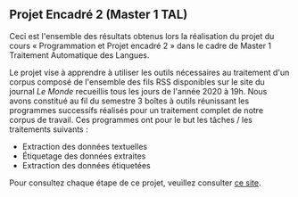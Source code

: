 ## Projet Encadré 2 (Master 1 TAL)

Ceci est l'ensemble des résultats obtenus lors la réalisation du projet du cours « Programmation et Projet encadré 2 » dans le cadre de Master 1 Traitement Automatique des Langues.

Le projet vise à apprendre à utiliser les outils nécessaires au traitement d'un corpus composé de l'ensemble des fils RSS disponibles sur le site du journal *Le Monde* recueillis tous les jours de l'année 2020 à 19h. Nous avons constitué au fil du semestre 3 boîtes à outils réunissant les programmes successifs réalisés pour un traitement complet de notre corpus de travail. Ces programmes ont pour le but les tâches / les traitements suivants :

- Extraction des données textuelles
- Étiquetage des données extraites
- Extraction des données étiquetées

Pour consultez chaque étape de ce projet, veuillez consulter [ce site](http://www.tal.univ-paris3.fr/plurital/travaux-2020-2021/ppe-s2/19/site/index.html).
